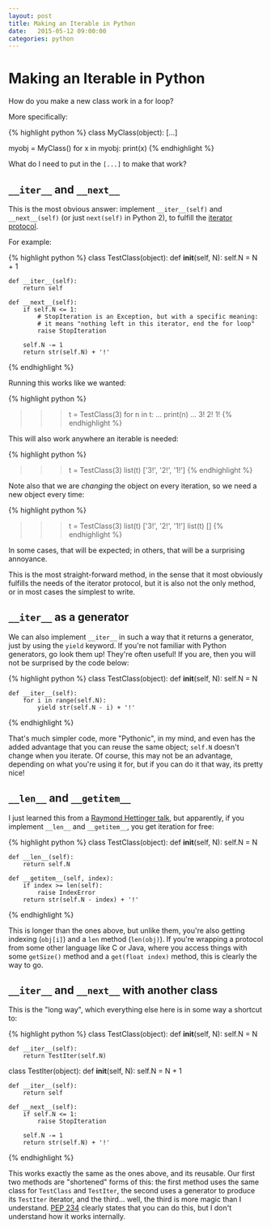 ```yaml
---
layout: post
title: Making an Iterable in Python
date:   2015-05-12 09:00:00
categories: python
---
```


# Making an Iterable in Python

How do you make a new class work in a for loop?

More specifically:

{% highlight python %}
class MyClass(object):
    [...]
    
myobj = MyClass()
for x in myobj:
    print(x)
{% endhighlight %}

What do I need to put in the `[...]` to make that work?

## `__iter__` and `__next__`

This is the most obvious answer: implement `__iter__(self)` and `__next__(self)` (or just
`next(self)` in Python 2), to fulfill the [iterator
protocol](https://docs.python.org/3/library/stdtypes.html#iterator-types).

For example:

{% highlight python %}
class TestClass(object):
    def __init__(self, N):
        self.N = N + 1
    
    def __iter__(self):
        return self
    
    def __next__(self):
        if self.N <= 1:
            # StopIteration is an Exception, but with a specific meaning:
            # it means "nothing left in this iterator, end the for loop"
            raise StopIteration
        
        self.N -= 1
        return str(self.N) + '!'
{% endhighlight %}

Running this works like we wanted:

{% highlight python %}
>>> t = TestClass(3)
>>> for n in t:
...    print(n)
...
3!
2!
1!
{% endhighlight %}

This will also work anywhere an iterable is needed:

{% highlight python %}
>>> t = TestClass(3)
>>> list(t)
['3!', '2!', '1!']
{% endhighlight %}

Note also that we are *changing* the object on every iteration, so we need a new object every time:

{% highlight python %}
>>> t = TestClass(3)
>>> list(t)
['3!', '2!', '1!']
>>> list(t)
[]
{% endhighlight %}

In some cases, that will be expected; in others, that will be a surprising annoyance.

This is the most straight-forward method, in the sense that it most obviously fulfills the needs of
the iterator protocol, but it is also not the only method, or in most cases the simplest to write.

## `__iter__` as a generator

We can also implement `__iter__` in such a way that it returns a generator, just by using the
`yield` keyword. If you're not familiar with Python generators, go look them up! They're often
useful! If you are, then you will not be surprised by the code below:

{% highlight python %}
class TestClass(object):
    def __init__(self, N):
        self.N = N
    
    def __iter__(self):
        for i in range(self.N):
            yield str(self.N - i) + '!'
{% endhighlight %}

That's much simpler code, more "Pythonic", in my mind, and even has the added advantage that you can
reuse the same object; `self.N` doesn't change when you iterate. Of course, this may not be an 
advantage, depending on what you're using it for, but if you can do it that way, its pretty nice!

## `__len__` and `__getitem__`

I just learned this from a [Raymond Hettinger talk](https://www.youtube.com/watch?v=wf-BqAjZb8M), 
but apparently, if you implement `__len__` and `__getitem__`, you get iteration for free:

{% highlight python %}
class TestClass(object):
    def __init__(self, N):
        self.N = N
    
    def __len__(self):
        return self.N
    
    def __getitem__(self, index):
        if index >= len(self):
            raise IndexError
        return str(self.N - index) + '!'
{% endhighlight %}

This is longer than the ones above, but unlike them, you're also getting indexing (`obj[i]`) and a
`len` method (`len(obj)`). If you're wrapping a protocol from some other language like C or Java,
where you access things with some `getSize()` method and a `get(float index)` method, this is
clearly the way to go.

## `__iter__` and `__next__` with another class

This is the "long way", which everything else here is in some way a shortcut to:

{% highlight python %}
class TestClass(object):
    def __init__(self, N):
        self.N = N

    def __iter__(self):
        return TestIter(self.N)


class TestIter(object):
    def __init__(self, N):
        self.N = N + 1
    
    def __iter__(self):
        return self

    def __next__(self):
        if self.N <= 1:
            raise StopIteration

        self.N -= 1
        return str(self.N) + '!'
{% endhighlight %}

This works exactly the same as the ones above, and its reusable. Our first two methods are
"shortened" forms of this: the first method uses the same class for `TestClass` and `TestIter`, the
second uses a generator to produce its `TestIter` iterator, and the third... well, the third is more
magic than I understand. [PEP 234](https://www.python.org/dev/peps/pep-0234/) clearly states that
you can do this, but I don't understand how it works internally.